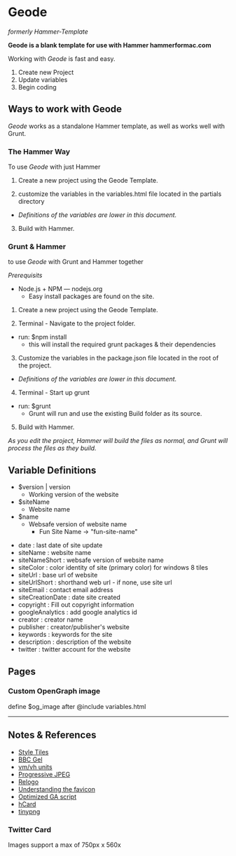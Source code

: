 # Geode
_formerly Hammer-Template_

__Geode is a blank template for use with Hammer hammerformac.com__

Working with _Geode_ is fast and easy.
1. Create new Project
2. Update variables
3. Begin coding





## Ways to work with Geode

_Geode_ works as a standalone Hammer template, as well as works well with Grunt.





### The Hammer Way

To use _Geode_ with just Hammer
1. Create a new project using the Geode Template.

2. customize the variables in the variables.html file located in the partials directory
  + _Definitions of the variables are lower in this document._

3. Build with Hammer.





### Grunt & Hammer

to use _Geode_ with Grunt and Hammer together

_Prerequisits_
+ Node.js + NPM — nodejs.org
  + Easy install packages are found on the site.

1. Create a new project using the Geode Template.

2. Terminal - Navigate to the project folder. 
  + run: $npm install
    + this will install the required grunt packages & their dependencies

3. Customize the variables in the package.json file located in the root of the project.
  + _Definitions of the variables are lower in this document._

4. Terminal - Start up grunt
  + run: $grunt
    + Grunt will run and use the existing Build folder as its source.

5. Build with Hammer.

_As you edit the project, Hammer will build the files as normal, and Grunt will process the files as they build._





## Variable Definitions

* $version | version
  * Working version of the website
* $siteName
  * Website name
* $name
  * Websafe version of website name
    * Fun Site Name -> "fun-site-name"

+ date             : last date of site update
+ siteName         : website name
+ siteNameShort    : websafe version of website name
+ siteColor        : color identity of site (primary color) for windows 8 tiles
+ siteUrl          : base url of website
+ siteUrlShort     : shorthand web url - if none, use site url
+ siteEmail        : contact email address
+ siteCreationDate : date site created
+ copyright        : Fill out copyright information
+ googleAnalytics  : add google analytics id
+ creator          : creator name
+ publisher        : creator/publisher's website
+ keywords         : keywords for the site
+ description      : description of the website
+ twitter          : twitter account for the website


## Pages

### Custom OpenGraph image

define $og_image after @include variables.html

<!-- $og_image assets/img/og-200x200.png -->

---

## Notes & References

+ [Style Tiles](http://styletil.es/)
+ [BBC Gel](http://www.bbc.co.uk/gel)
+ [vm/vh units](http://snook.ca/archives/html_and_css/vm-vh-units)
+ [Progressive JPEG](http://calendar.perfplanet.com/2012/progressive-jpegs-a-new-best-practice/)
+ [Relogo](http://relogo.org/)
+ [Understanding the favicon](http://www.jonathantneal.com/blog/understand-the-favicon/)
+ [Optimized GA script](http://mathiasbynens.be/notes/async-analytics-snippet)
+ [hCard](http://microformats.org/wiki/hcard#Property_List)
+ [tinypng](http://tinypng.org/)

### Twitter Card

Images support a max of 750px x 560x